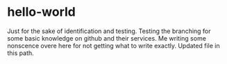 # hello-world
Just for the sake of identification and testing.
Testing the branching for some basic knowledge on github and their services.
Me writing some nonscence overe here for not getting what to write exactly.
Updated file in this path.
